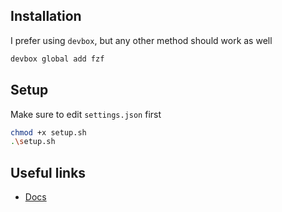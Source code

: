 ## Installation
I prefer using `devbox`, but any other method should work as well
```zsh
devbox global add fzf 
```

## Setup
Make sure to edit `settings.json` first
```zsh
chmod +x setup.sh
.\setup.sh
```

## Useful links
- [Docs](https://github.com/junegunn/fzf)
